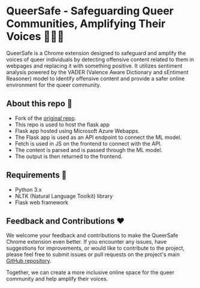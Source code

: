 # QueerSafe - Safeguarding Queer Communities, Amplifying Their Voices 🌈💪🏼

QueerSafe is a Chrome extension designed to safeguard and amplify the voices of queer individuals by detecting offensive content related to them in webpages and replacing it with something positive. It utilizes sentiment analysis powered by the VADER (Valence Aware Dictionary and sEntiment Reasoner) model to identify offensive content and provide a safer online environment for the queer community.

## About this repo 💎

- Fork of the [original repo](https://github.com/mkswagger/wafflehacks).
- This repo is used to host the flask app
- Flask app hosted using Microsoft Azure Webapps.
- The Flask app is used as an API endpoint to connect the ML model.
- Fetch is used in JS on the frontend to connect with the API.
- The content is parsed and is passed through the ML model.
- The output is then returned to the frontend.

## Requirements 🔨

- Python 3.x
- NLTK (Natural Language Toolkit) library
- Flask web framework

## Feedback and Contributions ❤

We welcome your feedback and contributions to make the QueerSafe Chrome extension even better. If you encounter any issues, have suggestions for improvements, or would like to contribute to the project, please feel free to submit issues or pull requests on the project's main [GitHub repository](https://github.com/mkswagger/wafflehacks).

Together, we can create a more inclusive online space for the queer community and help amplify their voices.









